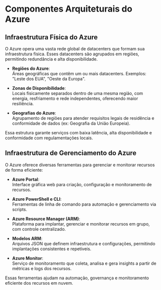 # Componentes Arquiteturais do Azure

## Infraestrutura Física do Azure

O Azure opera uma vasta rede global de datacenters que formam sua infraestrutura física. Esses datacenters são agrupados em regiões, permitindo redundância e alta disponibilidade.

- **Regiões do Azure**:  
  Áreas geográficas que contêm um ou mais datacenters. Exemplos: "Leste dos EUA", "Oeste da Europa".

- **Zonas de Disponibilidade**:  
  Locais fisicamente separados dentro de uma mesma região, com energia, resfriamento e rede independentes, oferecendo maior resiliência.

- **Geografias do Azure**:  
  Agrupamento de regiões para atender requisitos legais de residência e conformidade de dados (ex: Geografia da União Europeia).

Essa estrutura garante serviços com baixa latência, alta disponibilidade e conformidade com regulamentações locais.

## Infraestrutura de Gerenciamento do Azure

O Azure oferece diversas ferramentas para gerenciar e monitorar recursos de forma eficiente:

- **Azure Portal**:  
  Interface gráfica web para criação, configuração e monitoramento de recursos.

- **Azure PowerShell e CLI**:  
  Ferramentas de linha de comando para automação e gerenciamento via scripts.

- **Azure Resource Manager (ARM)**:  
  Plataforma para implantar, gerenciar e monitorar recursos em grupo, com controle centralizado.

- **Modelos ARM**:  
  Arquivos JSON que definem infraestrutura e configurações, permitindo implantações consistentes e repetíveis.

- **Azure Monitor**:  
  Serviço de monitoramento que coleta, analisa e gera insights a partir de métricas e logs dos recursos.

Essas ferramentas ajudam na automação, governança e monitoramento eficiente dos recursos em nuvem.
